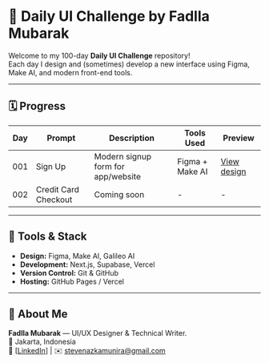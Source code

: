 # 🎨 Daily UI Challenge by Fadlla Mubarak

Welcome to my 100-day **Daily UI Challenge** repository!  
Each day I design and (sometimes) develop a new interface using Figma, Make AI, and modern front-end tools.

---

## 🗓️ Progress
| Day | Prompt | Description | Tools Used | Preview |
|-----|---------|--------------|-------------|----------|
| 001 | Sign Up | Modern signup form for app/website | Figma + Make AI | [View design](link) |
| 002 | Credit Card Checkout | Coming soon | - | - |

---

## 🧠 Tools & Stack
- **Design:** Figma, Make AI, Galileo AI  
- **Development:** Next.js, Supabase, Vercel  
- **Version Control:** Git & GitHub  
- **Hosting:** GitHub Pages / Vercel  

---

## 💬 About Me
**Fadlla Mubarak** — UI/UX Designer & Technical Writer.  
📍 Jakarta, Indonesia  
💼 [[LinkedIn](https://www.linkedin.com/in/fadlla-mubarak-969720118/)] | ✉️ stevenazkamunira@gmail.com
